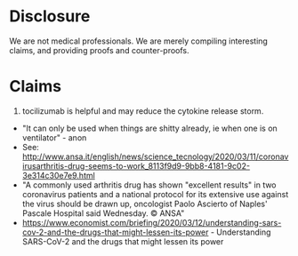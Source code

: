 # Disclosure

We are not medical professionals.  We are merely compiling interesting claims, and providing proofs and counter-proofs.

# Claims

1. tocilizumab is helpful and may reduce the cytokine release storm.
  * "It can only be used when things are shitty already, ie when one is on ventilator" - anon
  * See: http://www.ansa.it/english/news/science_tecnology/2020/03/11/coronavirusarthritis-drug-seems-to-work_8113f9d9-9bb8-4181-9c02-3e314c30e7e9.html
  * "A commonly used arthritis drug has shown "excellent results" in two coronavirus patients and a national protocol for its extensive use against the virus should be drawn up, oncologist Paolo Ascierto of Naples' Pascale Hospital said Wednesday. © ANSA"
  * https://www.economist.com/briefing/2020/03/12/understanding-sars-cov-2-and-the-drugs-that-might-lessen-its-power - Understanding SARS-CoV-2 and the drugs that might lessen its power
